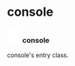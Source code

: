 # console

### <img src="../../.gitbook/assets/base.png" width="32" height="32" /> console
console's entry class.<br>
